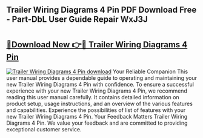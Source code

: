 ## Trailer Wiring Diagrams 4 Pin PDF Download Free - Part-DbL User Guide Repair WxJ3J

# <h2><a href="http://dfr04e.blite.top/?on=Trailer+Wiring+Diagrams+4+Pin">🔗Download New 👉🔴 Trailer Wiring Diagrams 4 Pin</a></h2>

[![Trailer Wiring Diagrams 4 Pin download](https://i.imgur.com/lujVjoI.png)](http://dfr04e.blite.top/?on=Trailer+Wiring+Diagrams+4+Pin)
Your Reliable Companion This user manual provides a dependable guide to operating and maintaining your new Trailer Wiring Diagrams 4 Pin with confidence. To ensure a successful experience with your new Trailer Wiring Diagrams 4 Pin, we recommend reading this user manual carefully. It contains detailed information on product setup, usage instructions, and an overview of the various features and capabilities. Experience the possibilities of list of features with your new Trailer Wiring Diagrams 4 Pin. Your Feedback Matters Trailer Wiring Diagrams 4 Pin. We value your feedback and are committed to providing exceptional customer service.
